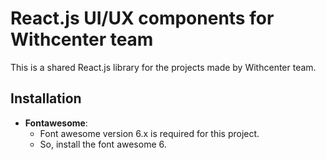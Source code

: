 # React.js UI/UX components for Withcenter team

This is a shared React.js library for the projects made by Withcenter team.

## Installation

- **Fontawesome**:
  - Font awesome version 6.x is required for this project.
  - So, install the font awesome 6.
